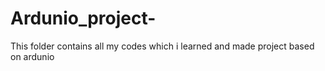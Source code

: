 # Ardunio_project-
This folder contains all my codes which i learned and  made project based on ardunio
